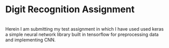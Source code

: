 # Digit Recognition Assignment
<br>
Herein I am submitting my test assignment in which I have used used keras a simple neural network library built in tensorflow for preprocessing data and implementing CNN.
<br>
